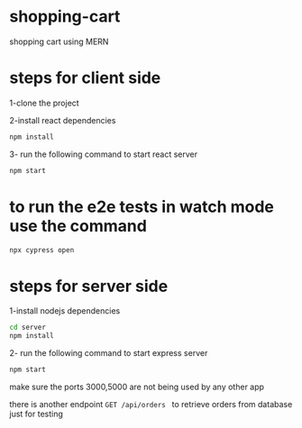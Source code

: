 # shopping-cart
shopping cart using MERN
# steps for client side
1-clone the project

2-install react dependencies
```bash
npm install
```
3- run the following command to start react server
```bash
npm start
```
# to run the e2e tests in watch mode use the command 
```bash
npx cypress open
```
# steps for server side

1-install nodejs dependencies
```bash
cd server
npm install
```
2- run the following command to start express server
  ```bash
  npm start
  ```

make sure the ports 3000,5000 are not being used by any other app

there is another endpoint ```
                            GET /api/orders 
                            ``` to retrieve orders from database just for testing 
